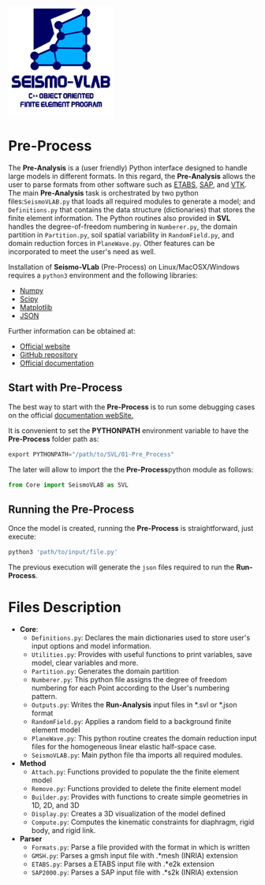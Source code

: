 ![SeismoVLAB Logo](../Logo.png)

Pre-Process
===========

The **Pre-Analysis** is a (user friendly) Python interface designed to handle large models in different formats. In this regard, the **Pre-Analysis** allows the user to parse formats from other software such as [ETABS](https://www.csiamerica.com/products/etabs), [SAP](https://www.csiamerica.com/products/sap2000), and [VTK](https://vtk.org/). The main **Pre-Analysis** task is orchestrated by two python files:`SeismoVLAB.py` that loads all required modules to generate a model; and `Definitions.py` that contains the data structure (dictionaries) that stores the finite element information. The Python routines also provided in **SVL** handles the degree-of-freedom numbering in `Numberer.py`, the domain partition in `Partition.py`, soil spatial variability in `RandomField.py`, and domain reduction forces in `PlaneWave.py`. Other features can be incorporated to meet the user's need as well.

Installation of **Seismo-VLab** (Pre-Process) on Linux/MacOSX/Windows requires a `python3` environment and the following libraries:

* [Numpy](https://numpy.org/)
* [Scipy](https://www.scipy.org/)
* [Matplotlib](https://matplotlib.org/)
* [JSON](https://www.json.org/json-en.html)

Further information can be obtained at:

* [Official website](http://www.seismovlab.com)
* [GitHub repository](https://github.com/SeismoVLAB/SVL)
* [Official documentation](http://www.seismovlab.com/documentation/index.html)

Start with Pre-Process
----------------------
The best way to start with the **Pre-Process** is to run some debugging cases on the official [documentation webSite.](https://github.com/SeismoVLAB/SVL/tree/master/03-Validations)

It is convenient to set the **PYTHONPATH** environment variable to have the **Pre-Process** folder path as:

```Python
export PYTHONPATH="/path/to/SVL/01-Pre_Process"
```

The later will allow to import the the **Pre-Process**python module as follows:

```Python
from Core import SeismoVLAB as SVL
```

Running the Pre-Process
-----------------------
Once the model is created, running the **Pre-Process** is straightforward, just execute:

```Python
python3 'path/to/input/file.py'
```

The previous execution will generate the `json` files required to run the **Run-Process**.

Files Description
=================

* **Core**:
  * `Definitions.py`: Declares the main dictionaries used to store user's input options and model information.
  * `Utilities.py`: Provides with useful functions to print variables, save model, clear variables and more.
  * `Partition.py`: Generates the domain partition
  * `Numberer.py`: This python file assigns the degree of freedom numbering for each Point according to the User's numbering pattern.
  * `Outputs.py`: Writes the **Run-Analysis** input files in *.svl or *.json format
  * `RandomField.py`: Applies a random field to a background finite element model
  * `PlaneWave.py`: This python routine creates the domain reduction input files for the homogeneous linear elastic half-space case.
  * `SeismoVLAB.py`: Main python file tha imports all required modules.
* **Method**
  * `Attach.py`: Functions provided to populate the the finite element model
  * `Remove.py`: Functions provided to delete the finite element model
  * `Builder.py`: Provides with functions to create simple geometries in 1D, 2D, and 3D
  * `Display.py`: Creates a 3D visualization of the model defined
  * `Compute.py`: Computes the kinematic constraints for diaphragm, rigid body, and rigid link.
* **Parser**
  * `Formats.py`: Parse a file provided with the format in which is written
  * `GMSH.py`: Parses a gmsh input file with .*mesh (INRIA) extension 
  * `ETABS.py`: Parses a ETABS input file with .*e2k extension 
  * `SAP2000.py`: Parses a SAP input file with .*s2k (INRIA) extension 
